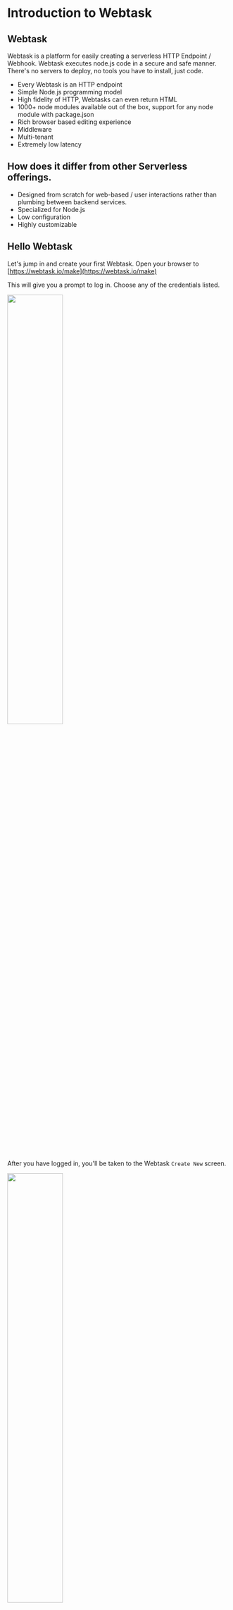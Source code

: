 # Introduction to Webtask

## Webtask
Webtask is a platform for easily creating a serverless HTTP Endpoint / Webhook. Webtask executes node.js code in a secure and safe manner. There's no servers to deploy, no tools you have to install, just code. 

* Every Webtask is an HTTP endpoint
* Simple Node.js programming model
* High fidelity of HTTP, Webtasks can even return HTML
* 1000+ node modules available out of the box, support for any node module with package.json
* Rich browser based editing experience
* Middleware 
* Multi-tenant
* Extremely low latency

## How does it differ from other Serverless offerings.

* Designed from scratch for web-based / user interactions rather than plumbing between backend services.
* Specialized for Node.js
* Low configuration
* Highly customizable

## Hello Webtask

Let's jump in and create your first Webtask. Open your browser to [https://webtask.io/make](https://webtask.io/make)

This will give you a prompt to log in. Choose any of the credentials listed.

<a href="https://webtask.io/images/docs/editor/wt-editor-login.png" target="_blank"><img src="https://webtask.io/images/docs/editor/wt-editor-login.png" width="50%"/></a>

After you have logged in, you'll be taken to the Webtask `Create New` screen.

<a href="https://webtask.io/images/docs/editor/wt-editor-create.png" target="_blank"><img src="https://webtask.io/images/docs/editor/wt-editor-create.png" width="50%"/></a>

From here you can choose the type of Webtask to create. For now just choose "Webtask". You'll then be prompted for a name for your Webtask, enter `wt1` and click `Save`. Once you do you'll be taken right to the Webtask editor with a starter Webtask.

<a href="https://webtask.io/images/docs/editor/wt-editor-newtask.png" target="_blank"><img src="https://webtask.io/images/docs/editor/wt-editor-newtask.png" width="50%"/></a>

This Webtask outputs a JSON object with a `hello` property and a value of either Anonymous or the `name` query string value. Notice the two params of the function. `ctx` is the Webtask Context object. We'll come back to this later. The second param is `cb` which is the callback. The callback accepts two params `error` and `body` and must be called when the task completes execution, in order to return some data and a resposne code.

Go run it. Click on the `play` button <img src="https://cloud.githubusercontent.com/assets/141124/26714892/55023a52-4728-11e7-9026-03d9f6bcd2d3.png"/> which will bring up the runner. Now click `Run`. You'll see you Webtask is instantly executed and the message `{"hello":"Anonymous"}` is returned in the Runner window.

<img src="https://cloud.githubusercontent.com/assets/141124/26714955/a0a7f1ae-4728-11e7-96e1-d5b3d71c401d.png"/>

Now click on the Gear icon in the upper right of the runner.

Click on URL Params(0) and you will get an area to enter query string key/value pairs. Put the parameter `name` and then your name for the value

<img src="https://cloud.githubusercontent.com/assets/141124/26715131/52a3e296-4729-11e7-90db-616318770e29.png"/>

Then run it again. You'll see that the name is outputted.

<img src="https://cloud.githubusercontent.com/assets/141124/26715198/9a4e089c-4729-11e7-8c88-f9fc9139c79d.png"/>

Notice also the realtime log viewer that show each time the task is executed and how the long the execution takes.

<img src="https://cloud.githubusercontent.com/assets/141124/26715348/40428aa2-472a-11e7-84e5-0d1fbde9b282.png"/>


## Calling a Webtask from the browser
Each Webtask you create is automatically an HTTP endpoint. There's no special configuration, as soon as you create it, it is available over HTTP.

Let's try this out. If you look in the editor, you'll see a url with a copy/paste button. Press it and it will copy your URL to the clipboard.

<img src="https://cloud.githubusercontent.com/assets/141124/26715476/bb686abc-472a-11e7-96d1-c0f9be65396a.png"/>

Now open up a separate browser tab and paste that URL in your address bar and hit `return`. You'll see your Webtask return the anonymous result.

```javascript
{
    hello: "Anonymous"
}
```

Now go modify the URL and add the name param i.e. `?name=Glenn` (using your name). Hit `return` and you'll see as before that your name is returned.

```javascript
{
    hello: "Glenn"
}
```

## Using a Webtask as a Webhook
That URL can now easily be plugged in as a Webhook. You can try that out using one of our favorite Webhook based services, Github.

First modify the code of your Webtask and add a `console.log` statement in the code. This will send output to the log viewer. The code shoud look like the following

```javascript
module.exports = function(ctx, cb) {
  console.log("Webhook invoked");
  cb(null, { hello: ctx.data.name || 'Anonymous' });
};
```

Save the Webtask. Open a new tab to Github and create a new repo, or choose an existing fork / personal repo that you can modify. Go the `settings` page on the repo and then click `Webhooks`

<a href="https://cloud.githubusercontent.com/assets/141124/26735390/ad0835a0-4776-11e7-8dcb-4ceb2e5d96be.png" target="_blank"><img src="https://cloud.githubusercontent.com/assets/141124/26735390/ad0835a0-4776-11e7-8dcb-4ceb2e5d96be.png" width="50%"/></a>

Now go click the `Add webhook` button to create a new Webhook. For the payload URL, paste in the URL of your Webtask which you copied earlier (without any query params). Change the content-type to application/json. For events, put `Send me everything`. Leave all the other values to their defaults. Then click `Add webhook`.

<a href="https://cloud.githubusercontent.com/assets/141124/26736562/898a51ee-477b-11e7-8297-90294b025e8c.png" target="_blank"><img src="https://cloud.githubusercontent.com/assets/141124/26736562/898a51ee-477b-11e7-8297-90294b025e8c.png" width="50%"/><a>

As soon as the Webhook is created, it will get invoked. Go check the log viewer for your Webtask and you should see the "Webhook invoked" message in the console.

<img src="https://cloud.githubusercontent.com/assets/141124/26736848/97815bac-477c-11e7-9db7-a264db858d7e.png"/>

# Simple management in the browser
## Opening an existing task

In the same way that you can create a task from the browser, you can also open an existing task. To do this you use `webtask.io/edit/[task]` as the url. 

To open the task you created before, use this url: [https://webtask.io/edit/wt1](https://webtask.io/edit/wt1). This will bring you right into the editor

## Listing tasks
You can also list tasks. To do this press `<CMD> + p` (Windows Key on Windows) which will display a list of tasks. 

## Filtering tasks
On the list is displayed you can type into the search bar to filter.

## Deleting tasks
From the list you can delete tasks by clicking on the trash icon next to each task.

You've just seen the basics of using the Webtask editor to create your first Webtask. You've then seen how to invoke the Webtask from the runner, in the browser, and then as a Github Webhook. Wasn't that easy? This is just scratching the surface. Now you'll learn how to use the CLI.

# The wt-cli
In the first section you authored a Webtask via the browser. Webtask also offers wt-cli to create, edit, and manage your webtasks from the command line. One advantage of the CLI is you can create tasks using your favorite text editor / IDE and then upload them. The CLI also allows you to run tasks locally and even debug them! 

## Installing the CLI
Head over to [https//webtask.io/cli](https://webtask.io/cli) and follow the instuctions to install and test the wt-cli. You will receive a code via email which you will need to enter into the CLI in order to activate it.

### Common CLI commands
The CLI will let you do a number of things. Here are the most common commands:

* ls - List Webtasks. `wt ls`
* create - Creates a new webtask based on an existing file. The prefix for the file is used as the Webtask name by default. `wt create wt1.js`
* edit - Edits an existing Webtask in the Webtask editor. If no args are passed, then it will create a new Webtask in the editor. `wt edit wt1`
* mv - Renames a Webtask. `wt mv wt1 wt2`
* logs - View realtime logs `wt logs`
* serve - Runs a Webtask locally `wt serve wt1.js`
* debug - Debugs a Webtask locally.
* profile - Manage Webtask profiles

### Using the CLI
Now you'll do some basic things with the cli.

#### List
First list out your webtasks.

```
wt ls
```

If you just created your account today, you should see 2 tasks listed, the one we created the in the browser `wt1` and the second one you created in the cli.


#### Edit
Let's edit the first one.

```
wt edit wt1
```

This should open up the editor to view your Webtask.

```
gbmac:workshop glennblock$ wt edit wt1
Attempting to open the following url in your browser:

https://webtask.it.auth0.com/edit/wt-glenn-block-gmail-com-0#/...

If the webtask editor does not automatically open, please copy this address and paste it into your browser.
gbmac:workshop glennblock$
```

#### Serve
Next you'll create a task locally. Using your favorite editor, let's create a new task file `wt2.js`. Put the same task that you used earlier:

```javascript
module.exports = function(ctx, cb) {
  console.log("Webhook invoked");
  cb(null, { hello: ctx.data.name || 'Anonymous' });
};
```

You can run the task locally.

```
wt serve wt2.js
```

You'll see a message indicating your task is running.

```
gbmac:workshop glennblock$ wt serve wt2.js
Your webtask is now listening for IPv4 traffic on 127.0.0.1:8080
```

Open your browser to `localhost:8080`. You'll see your task has executed and you got back the response

```javascript
{
    hello: "Anonymous"
}
```

#### Create
You can now upload it to the cloud.

```
wt create wt2.js.
```

This will immediately create your task and share the URL.

```
gbmac:workshop glennblock$ wt create wt2.js
Webtask created

You can access your webtask at the following url:

https://wt-glenn-block-gmail-com-0.run.webtask.io/wt2.js
```

#### Logs
Before invoking your task, you can start viewing realtime logs from the cli.

```
wt logs
```

This will output to show you that the stream is connected and waiting for output.

```
gbmac:workshop glennblock$ wt logs
[20:42:49.638Z]  INFO wt: connected to streaming logs (container=wt-glenn-block-gmail-com-0)
```

Now go copy the task URL and open it in the browser. When you do you will see the realtime logs are displayed.

```
[20:45:04.443Z]  INFO wt: new webtask request 1496436304360.977826
[20:45:04.483Z]  INFO wt: Webhook invoked
[20:45:04.483Z]  INFO wt: finished webtask request 1496436304360.977826 with HTTP 200 in 44ms
```

# Deeper dive into Webtasks
So far you've created Webtasks that write to the console, access query strings, and return simple payloads. That's fun, but not that useful in the real world. We'll now go deeper into what you can do with Webtask.

## Accessing the payload
The first Webtask you created `wt1` was wired up to a Github Webhook. When the Webhook fires the message `Webhook invoked` is outputted to the console from the Webtask. To really do anything useful, the Webtask needs to access the payload Github sends which gives details about the invocation. 

You already saw how using `ctx.data` you were able to access querys string params. Webtask also lets you access the body of the request. In you code, you can use `ctx.body` to get the body. `body` will either be a JSON object if the payload is JSON and content-type is 'application/json' OR it will be the raw payload.

Go and edit your first task using the cli. `wt edit wt1.js`. Modify the code so it outputs the body to the console, instead of a static message. To do this you're going to use the built in `util` node module. Webtask also supports 3rd party modules which we'll discuss later. You'll use the `util` module to output the JSON object that Github sends.

```javascript
var util = require('util');
module.exports = function(ctx, cb) {
  console.log(util.inspect(ctx.body, {depth:null}));
  cb();
};
```

Now go back to your github repo and make a change either editing a file, adding an issue, etc. As soon as you do, you should see the Webhook is invoked and the Github payload will appear in the console window.

<a href="https://cloud.githubusercontent.com/assets/141124/26745585/fd3aa7dc-479f-11e7-8405-c55c2d0454f8.png" target="_blank"><img src="https://cloud.githubusercontent.com/assets/141124/26745585/fd3aa7dc-479f-11e7-8405-c55c2d0454f8.png" width="70%"/></a>

## Secrets
A very common use case for Webtask is to be a bridge between another service. For example you might want to send a notification to a Slack channel whenever an issue is filed in a Github repo. Using Webtask provides a real easy way to handle this kind of logic. 

In order to send to Slack though, you will need to provide an SLACK URL. This URL is a secret, similar to an API key that would use to talk to a service like Twilio, or it may be connection string information to connect to a Database. Generally you don't want this kind of information sitting in the code. For one thing it is a security risk to have keys loosely exposed in text. Another is it makes the code hard to reuse and test.

Webtask lets you store this kind of information separately from the code in a secure manner using [Secrets](https://webtask.io/docs/editor/secrets). Each Webtask can have one or more secrets with are then accessible off of the `secrets` param of the context object. Secrets are useful for more than just secure keys and connection strings, you can use them for general configuration as well.

<img src="https://cloud.githubusercontent.com/assets/141124/26766088/f657c31e-493e-11e7-9958-87bdfc517c30.png"/>

You'll now see how you can use secrets to connecting your Webtask to Slack. Before you move forward the first thing you need is an incoming Slack URL. If one is not provided to you, you can create one in any Slack group that you are an admin following these [instructions](https://my.slack.com/services/new/incoming-webhook/). Once you have the URL, copy it to the clipboard.

Now you'll go add a Secret. In the editor (editing wt1) you can create Secrets using the Secrets panel. Click on the `Key` icon and then select `Secrets`. The Secrets panel will be displayed. Add a new secret called `SLACK_URL` and then place the URL you copied to the clipbard as the value. Click `Save` to save your secret.

As mentioned earlier, secrets can be accessed of the Context object using the name. To access the `SLACK_URL` you can use the code `ctx.secrets.SLACK_URL`.

To put everything together you now need to add logic to your task to send to Slack whenever there is an issue. For the actual sending to Slack you're going to take advantage of a 3rd party node module, `slack-notify`. Webtask has over 1000 modules available out of the box without any configuration, which you can just `require`. `slack-notify` is one such modules. We'll cover much more about Module later including how you can access ANY npm module.

Below is the updated code to send to Slack.


```javascript
module.exports = function(ctx, cb) {
  var slack = require("slack-notify")(ctx.secrets.SLACK_URL);
  var body = ctx.body;
  if (body.issue && body.action === "opened") {
    var issue = body.issue;

    var text='*New Issue*\n\n' + 
             `Repository: ${body.repository.full_name}\n` +
             `Number: ${issue.number}\n` +
             `Url: ${issue.url}\n` +
             `Title: ${issue.title}\n\n` +
             `${issue.body}`;

    slack.send({text:text, username: "webtask-bot", icon_emoji: ":robot_face:"});   
  }
  cb();
};
```

Here is what this code is doing:

* Requiring the `slack-notify` module and passing the `SLACK_URL` to the constructor.
* Checking if the notification is for a new issue that has been opened.
* If it is a new issue, creating a tailored Slack Message to send to the channel.
* Sending the message.

Now go create an issue in your repo. As soon as you do, you should see a Slack message similar to the following.

<img src="https://cloud.githubusercontent.com/assets/141124/26757499/fc58ed9c-4871-11e7-8261-ef83e2809c90.png" width="50%"/>

As you can see `Secrets` are really easy to use, and they keep your code more secure and easier to maintain. 

## Storage
Sometimes Webtasks need to persist state. Webtask includes a built in [storage API](https://webtask.io/docs/storage) that you can use within your tasks. You can persist and retreive a single JSON object in the store that is <= 500KB in size. Storage also supports concurrency, to prevent loss of data. It's use is primarly to maintain lightweight and transient state. To access storage you use the `storage` object on the `context`. 

For the slack example, you can imagine using storage to keep a counter of issues created for each repo. This is a good fit as the number of repos should be relatively small.

You'll change the task to persist a counter for each repo, and you'll add logic to allow retrieving the stats.

First you'll add the code, and then we'll review the new parts.

```javascript
module.exports = function(ctx, cb) {
  var slack = require("slack-notify")(ctx.secrets.SLACK_URL);
  var body = ctx.body;
  var attempts;
  
  if (ctx.data.showstats === "true") {
    return getStats();
  }
  else if (body.issue && body.action === "opened") {
    console.log("issue created");
    var issue = body.issue;

    var text='*New Issue*\n\n' + 
             `Repository: ${body.repository.full_name}\n` +
             `Number: ${issue.number}\n` +
             `Url: ${issue.url}\n` +
             `Title: ${issue.title}\n\n` +
             `${issue.body}`;
             
    slack.send({text:text, username: "webtask-bot", icon_emoji: ":robot_face:"}); 
    incrementCounter();
  }

  function incrementCounter() {
    ctx.storage.get(function(error, data){
      if (data === undefined) {
        data={};
      }
      var repoName = body.repository.full_name
      data[repoName] === undefined ? data[repoName] = 1 : data[repoName]++;
      attempts = 3 ;
      ctx.storage.set(data, function(error) {
        setStorage(error, data);
      });
    });
  }
  
  function setStorage(error,data) {
    if(error) {
      if (error.code == 409 && attempts--) {
        data.counter = Math.max(data.counter, error.conflict.counter) + 1;
        return ctx.storage.set(data, setStorage);
      }
      else {
        return cb(error);
      }
    }
    cb();
  }
  
  function getStats() {
    ctx.storage.get(function(error,data){
      cb(null, data); 
    });
  }
}; 
```

Now to what the new code does:

* When the request is received, if the query string value of "getstats" is true, then any collected stats will be returned. The `get` function of Storage retrieves the persisted data object. If data has not previously been set then it will return undefined.
* After the Slack event is created:
 * The `get` function will be used to retrieve the data.
 * If no data was stored, then data will be initialized as an empty JSON object.
 * On the data object, the value for the repo name key will be incremented by 1. If it was previously undefined, then it will be initialized to 1.
 * The data object will be persisted using the `set` function on Storage.
 * If there is a 409 conflict (meaning another instance of the task updated storage AFTER this instance read the data), then it will resolve the conflict by choosing the greatest number between the current value and the conflicting value. It will then add 1 and try again.
 * After 3 total attempts to resolve it will return an error.

## HTTP fidelity and accessing the raw request and response
The callback object on Webtask allows you to return a body, whether it be a string or a JSON payload. This is useful for many scenarios, but sometimes you want to go further. You may need to access or set headers such as content-type or cache headers, or check for an API key. Each Webtask is an HTTP endpoint, and you can access the raw Node.js request and response objects. This will be especially useful for alternate programmng models, which we'll learn about later.

To do this, you use a different function signature for your task. 

```javascript
module.exports = function(context, req, res) {
  
}
```

* `req` and `res` are the raw Node.js request and response objects.
* `context.body` will not be populated by default. This is useful for advanced cases like chunked data. It is possible to force body to be populated.

Now you have access to the raw request. Let's see how you can return a simple HTML page.

Create a new webtask: `wt edit`. Once the editor opens, this time select `Pick a Template`. In the search bar type `Full` and select `Full HTTP control`. Type `wt3` for the name and click `Enter`.

This will create a task like the following:

```javascript
module.exports = function (context, req, res) {
  res.writeHead(200, { 'Content-Type': 'text/html '});
  res.end('<h1>Hello, world!</h1>');
};
```

* This task sets the Content-Type header to `text/html`.
* Returns a simple HTML response.

**Note:** Notice there is no callback object. As you have access to the raw response, you can call res.end, to end the response. 

Save the task and copy the Webtask URL to the clipboard as you did earlier. Now paste that into your browser.

<img src="https://cloud.githubusercontent.com/assets/141124/26758169/2c6ba84e-488b-11e7-9c21-8f99b6a3e884.png" width="50%"/>

As you can see, you now have a Webtask that returns an HTML page.

Using the raw request and response opens up a number of possiblities, you can write micro-apis, and you can return other kinds of rich content like a PDF or a graphic. You can even build `Express` tasks, something which you'll see later.

# Modules
When you need to go beyond the built in node.js functionality, Webtask has an answer, npm modules. It offers two ways to get access to node nodules so you can enrich the capabilities of your Webtasks.

## Using pre-installed modules
Webtask includes 1000+ modules for you to easily just use in you Webtask. To check if a module is pre-installed, you can search [here](https://tehsis.github.io/webtaskio-canirequire). In the earlier exercise we used the `slack-notify` module to send a notification to Slack. You can see that module is installed [here](https://tehsis.github.io/webtaskio-canirequire/#slack-notify). 

Accessing a pre-installed is really simple, you just require it. i.e. if you want to access `twilio` you just do `require('twilio')` and so on.

### Multiple versions
Some built-in modules have multiple versions. For example the `react` module has 2 [versions](https://tehsis.github.io/webtaskio-canirequire/#react). In the case of multiple versions, you can specify the version in the `require` statement i.e. `require('react@15.4.1')` will pull in that specific version.

## Including modules that are not pre-installed
Up until recently you were generally limited to set of pre-installed modules. We've now added support for any NPM module in the NPM registry. 

To include modules from the registry, you use a `package.json`, the idiomatic way of including modules in Node.js. When you create a task that has a package.json adjacent to it in the file-system, `wt-cli` will automatically ensure those modules are installed. Webtask keeps several caches of a module and all its dependencies, thus after the initial install all subsequent installs will be dramatically faster.

From a `require` standpoint, you do not specify any version when you require, if the module was specific via package.json.

Try this out yourself. Create a new task (wt4.js) locally. Then create a package.json using `npm init` and specifying the task name (wt4) for the name. Modify the package.json and include a module / version in the dependencies that is not pre-installed. You can verify using the [canirequire](https://tehsis.github.io/webtaskio-canirequire) tool mentioned earlier. Save your package.json. It should like something like the following:

```javascript
{
  "name": "wt4",
  "version": "1.0.0",
  "description": "",
  "main": "wt4.js",
  "dependencies": {
    "cheerio": "^1.0.0-rc.1"
  }
}
```

Now create the task using `wt create wt4.js`. You should see output similar to the following indicating the module is being installed.

```
gbmac:workshop glennblock$ wt create wt4.js
* Hint: A package.json file has been detected adjacent to your webtask. Ensuring that all dependencies from that file are avialable on the platform. This may take a few minutes for new versions of modules so please be patient.
* Hint: If you would like to opt-out from this behaviour, pass in the --ignore-package-json flag.
Resolving 1 module...
Provisioning 1 module...
cheerio@1.0.0-rc.1 is available
Webtask created

You can access your webtask at the following url:

https://wt-glenn-block-gmail-com-0.run.webtask.io/wt4
```

If the module installation fails, then an error will be reported.

## Handling of ranges and freezing dependencies
If you are famliar with `package.json`, then you know it supports ranges for dependencies. Webtask will honor these ranges, but it will freeze the dependencies at the time of install. Thus subsequent updates to the task will not cause new versions of the modules to be installed. If however you modify the package.json, then new versions will get installed.

# Local Execution and debugging
## Serving 
Earlier when you created your second task `wt2`, you saw how you were able to run the task locally using `wt serve`. That example was very simple, but it did not rely on 3rd party modules, secrets, or on accessing the storage APIs. In addition to running a task locally, you can also specify secrets and storage using JSON files. You'll see how in this section.

First do the following steps.

* Open up `wt1` in the editor: `wt edit wt1`. 
* Copy the contents of the task to a local wt1.js. 
* Install locally the slack-notify module: `npm install slack-notify`. 

### Secrets & Storage
To set secrets, you can provide a secrets file where each secret is a key/value pair. For storage you can provide a text file which will act as the store. You can also pre-populate the text file if you want to provide test data in the store.

First create a new text file called `secrets`. Add the contents below substituting {slack_url} with the SLACK URL you used in the task.

```text
SLACK_URL={slack_url}
```

Now create an empty text file for storage: 

```text
touch storage
```

### Executing with Secrets & Storage
To serve, you'll additionally specify the secrets and storage file at the command line. Also you'll need to pass --parse-body to force the body to be parsed.

```text
wt serve --parse-body wt1.js --secrets-file secrets --storage-file storage
```

Now that the server is running, you can send a request. Becuase this task requires a POST with a body, you can use `curl`

Open a second terminal window and paste the `curl` command below directly.

```
curl localhost:8080 -H "content-type: application/json" -d '{ 
    "action":"opened", 
    "repository":{ 
        "full_name": "testrepo" 
    }, 
    "issue":{ 
        "number":1, 
        "url":"testurl", 
        "title":"test issue 1", 
        "body":"test body" 
    } 
}'
```

Check the first terminal, you should see the message `issue created`. Also if you check your slack channel, you'll see the dummy issue was in fact created!

<img src="https://cloud.githubusercontent.com/assets/141124/26760014/1b8f655a-48c3-11e7-9976-3bf5dd985796.png" width="50%"/>

## Debugging
In the past section, you saw how you can locally serve your task, providing secrets, storage and 3rd party modules. Wouldn't it be great if you could step through debug? It turns out you can, even using breakpoints and watches. You'll see how now!

In addition to the `wt serve` command, there is a `wt debug` command. There are 2 ways you can debug.

### Devtool
There's a convenient stand alone Electron-based debugger called Devtool, which you can install right from npm. Let's see how you can use it to debug the task. First install Devtool from npm: `npm install -g devtool`. 

Once devtool is installed you can launch `wt-cli` telling it to use it to debug. Here is the command to debug our task.

```
wt debug -d=devtool --parse-body wt1.js --secrets-file secrets --storage-file storage
```

Devtool will popup. Once it opens, you can drill down into the file explorer on the left to find your task. Then double click on it and you can add a breakpoint as is shown below.

<a href="https://cloud.githubusercontent.com/assets/141124/26760129/f7145520-48c5-11e7-8e19-0928df592264.gif" target="_blank"><img src="https://cloud.githubusercontent.com/assets/141124/26760129/f7145520-48c5-11e7-8e19-0928df592264.gif" width="50%"/></a>

Now that your breakpoint is set, you can test it out.

Run the previous `curl` command that you ran before:

```
curl localhost:8080 -H "content-type: application/json" -d '{ 
    "action":"opened", 
    "repository":{ 
        "full_name": "testrepo" 
    }, 
    "issue":{ 
        "number":1, 
        "url":"testurl", 
        "title":"test issue 1", 
        "body":"test body" 
    } 
}'
```

You'll see that the debugger will break on the breakpoint you set previously. You can then step through debug, inspect variables and everything!

<a href="https://cloud.githubusercontent.com/assets/141124/26760204/70ca74b6-48c7-11e7-8684-92a389cd6794.gif" target="_blank"><img src="https://cloud.githubusercontent.com/assets/141124/26760204/70ca74b6-48c7-11e7-8684-92a389cd6794.gif" width="50%"/></a>

Go stop the task from being served and Devtool will automatically close. Now let's see how you can debug using Visual Studio Code.

### VS Code
If you run `wt debug` without specifying `-d`, then `wt-cli` will launch standard node debugging allowing you to attach with an IDE like VS Code or Webstorm. 

Here's the steps to debug with VS Code.

First serve the task using wt-cli without specifying `-d`

```
wt debug --parse-body wt1.js --secrets-file secrets --storage-file storage
```

Once the task is running do the following steps.

* Open VS Code 
* Open the folder where your task lives within VS Code.
* Open wt1.js and add a breakpoint.
* Press the `Debug` button.
* Select `Add Configuration` via the Drop Down. 
* Select `Node.js: Attach`.
* Save the Launch.json 
* In the Dropdown select "Attach"
* Press the `Play` button.

Repeat the previous curl from the terminal. You will see your breakpoint is hit and you can debug!

<a href="https://cloud.githubusercontent.com/assets/141124/26760389/94c0d3ac-48cb-11e7-9a03-4e89241e2be1.gif" target="_blank"><img src="https://cloud.githubusercontent.com/assets/141124/26760389/94c0d3ac-48cb-11e7-9a03-4e89241e2be1.gif" width="50%"/></a>
